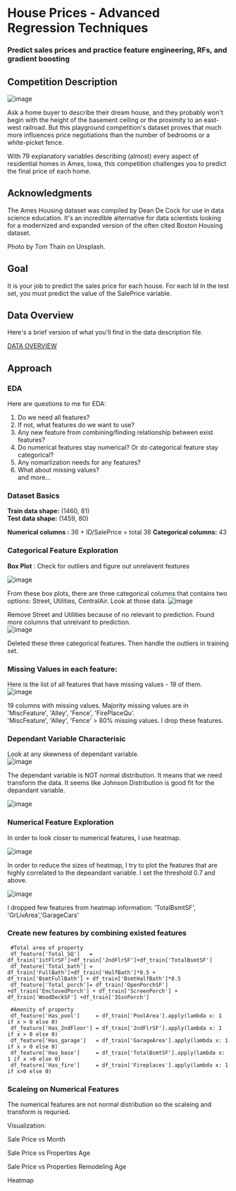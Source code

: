 # House Prices - Advanced Regression Techniques

### Predict sales prices and practice feature engineering, RFs, and gradient boosting

## Competition Description

![image](https://github.com/kh4vv/Data-Science-Project/assets/47800500/cbfbed1a-99b9-4a27-b1d5-aff9cc6e3753)

Ask a home buyer to describe their dream house, and they probably won't begin with the height of the basement ceiling or the proximity to an east-west railroad.
But this playground competition's dataset proves that much more influences price negotiations than the number of bedrooms or a white-picket fence.

With 79 explanatory variables describing (almost) every aspect of residential homes in Ames, Iowa, this competition challenges you to predict the final price of each home.

## Acknowledgments

The Ames Housing dataset was compiled by Dean De Cock for use in data science education. It's an incredible alternative for data scientists looking for a modernized and expanded version of the often cited Boston Housing dataset. 

Photo by Tom Thain on Unsplash.

## Goal

It is your job to predict the sales price for each house. For each Id in the test set, you must predict the value of the SalePrice variable. 

## Data Overview

Here's a brief version of what you'll find in the data description file.

[DATA OVERVIEW](https://www.kaggle.com/competitions/house-prices-advanced-regression-techniques/data)

## Approach 

### EDA

Here are questions to me for EDA: 

1. Do we need all features?  
2. If not, what features do we want to use?  
3. Any new feature from combining/finding relationship between exist features?  
4. Do numerical features stay numerical? Or do categorical feature stay categorical?  
5. Any nomarlization needs for any features?  
6. What about missing values?  
and more...  

### Dataset Basics

**Train data shape:**  (1460, 81)  
**Test  data shape:**  (1459, 80)  

**Numerical columns :** 36 + ID/SalePrice = total 38 
**Categorical columns:** 43

### Categorical Feature Exploration

**Box Plot** : Check for outliers and figure out unrelavent features

![image](https://github.com/kh4vv/Data-Science-Project/assets/47800500/ba76bdfc-88e1-4bf4-843c-74e9c970364b) 

From these box plots, there are three categorical columns that contains two options: Street, Utilities, CentralAir. Look at those data. 
![image](https://github.com/kh4vv/Data-Science-Project/assets/47800500/3de08344-9465-4134-86d9-6847dd7de697) 

Remove Street and Utilities because of no relevant to prediction. Found more columns that unrelvant to prediction.  
![image](https://github.com/kh4vv/Data-Science-Project/assets/47800500/acec3d94-e4c0-49ba-ba93-6f9747b6babe)

Deleted these three categorical features. Then handle the outliers in training set. 

### Missing Values in each feature:  

Here is the list of all features that have missing values - 19 of them.  
![image](https://github.com/kh4vv/Data-Science-Project/assets/47800500/d7dd1c30-bd06-4616-8796-a96a8728a3bc)

19 columns with missing values. Majority missing values are in 'MiscFeature', 'Alley', 'Fence', 'FirePlaceQu'.  
'MiscFeature', 'Alley', 'Fence' > 80% missing values. I drop these features.  
 
### Dependant Variable Characterisic

Look at any skewness of dependant variable.  
![image](https://github.com/kh4vv/Data-Science-Project/assets/47800500/f26e31b1-23b5-4b37-b989-343655305297)  

The dependant variable is NOT normal distribution. It means that we need transform the data. 
It seems like Johnson Distribution is good fit for the depandant variable. 

![image](https://github.com/kh4vv/Data-Science-Project/assets/47800500/d2a66453-3b1c-4135-b840-be5485cbeafd)

### Numerical Feature Exploration

In order to look closer to numerical features, I use heatmap. 

![image](https://github.com/kh4vv/Data-Science-Project/assets/47800500/ee333cbc-c027-4efa-b510-88197c73ac6c)

In order to reduce the sizes of heatmap, I try to plot the features that are highly correlated to the depeandant variable.
I set the threshold 0.7 and above.

![image](https://github.com/kh4vv/Data-Science-Project/assets/47800500/c5405601-711b-4747-bfeb-b3c7b2c7c1a6)

I dropped few features from heatmap information:  'TotalBsmtSF', 'GrLivArea','GarageCars'

### Create new features by combining existed features

```
 #Total area of property
 df_feature['Total_SQ']   = df_train['1stFlrSF']+df_train['2ndFlrSF']+df_train['TotalBsmtSF']
 df_feature['Total_bath'] = df_train['FullBath']+df_train['HalfBath']*0.5 + df_train['BsmtFullBath'] + df_train['BsmtHalfBath']*0.5
 df_feature['Total_porch']= df_train['OpenPorchSF'] +df_train['EnclosedPorch'] + df_train['ScreenPorch'] + df_train['WoodDeckSF'] +df_train['3SsnPorch']
 
 #Amenity of property
 df_feature['Has_pool']     = df_train['PoolArea'].apply(lambda x: 1 if x > 0 else 0)
 df_feature['Has_2ndFloor'] = df_train['2ndFlrSF'].apply(lambda x: 1 if x > 0 else 0)
 df_feature['Has_garage']   = df_train['GarageArea'].apply(lambda x: 1 if x > 0 else 0)
 df_feature['Has_base']     = df_train['TotalBsmtSF'].apply(lambda x: 1 if x >0 else 0)
 df_feature['Has_fire']     = df_train['Fireplaces'].apply(lambda x: 1 if x>0 else 0)
```
### Scaleing on Numerical Features

The numerical features are not normal distribution so the scaleing and transform is requried. 

Visualization: 

Sale Price vs Month

Sale Price vs Properties Age

Sale Price vs Properties Remodeling Age

Heatmap



